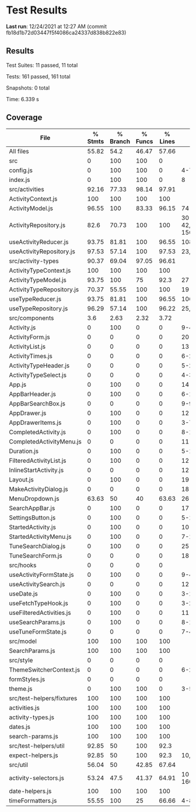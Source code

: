 # Test Results

**Last run**: 12/24/2021 at 12:27 AM (commit fb18d1b72d03447f5f4086ca24337d838b822e83)

## Results

Test Suites: 11 passed, 11 total

Tests: 161 passed, 161 total

Snapshots: 0 total

Time: 6.339 s

## Coverage

| File                      | % Stmts | % Branch | % Funcs | % Lines | Uncovered Line #s                      |
| ------------------------- | ------- | -------- | ------- | ------- | -------------------------------------- |
| All files                 | 55.82   | 54.2     | 46.47   | 57.66   |
| src                       | 0       | 100      | 100     | 0       |
| config.js                 | 0       | 100      | 100     | 0       | 4-7                                    |
| index.js                  | 0       | 100      | 100     | 0       | 8                                      |
| src/activities            | 92.16   | 77.33    | 98.14   | 97.91   |
| ActivityContext.js        | 100     | 100      | 100     | 100     |
| ActivityModel.js          | 96.55   | 100      | 83.33   | 96.15   | 74                                     |
| ActivityRepository.js     | 82.6    | 70.73    | 100     | 100     | 30-42,59,80,93,106,121,134,148-150,163 |
| useActivityReducer.js     | 93.75   | 81.81    | 100     | 96.55   | 108                                    |
| useActivityRepository.js  | 97.53   | 57.14    | 100     | 97.53   | 23,51                                  |
| src/activity-types        | 90.37   | 69.04    | 97.05   | 96.61   |
| ActivityTypeContext.js    | 100     | 100      | 100     | 100     |
| ActivityTypeModel.js      | 93.75   | 100      | 75      | 92.3    | 27                                     |
| ActivityTypeRepository.js | 70.37   | 55.55    | 100     | 100     | 19-47,61-74                            |
| useTypeReducer.js         | 93.75   | 81.81    | 100     | 96.55   | 106                                    |
| useTypeRepository.js      | 96.29   | 57.14    | 100     | 96.22   | 25,49                                  |
| src/components            | 3.6     | 2.63     | 2.32    | 3.72    |
| Activity.js               | 0       | 100      | 0       | 0       | 9-47                                   |
| ActivityForm.js           | 0       | 0        | 0       | 0       | 20-133                                 |
| ActivityList.js           | 0       | 0        | 0       | 0       | 13-22                                  |
| ActivityTimes.js          | 0       | 0        | 0       | 0       | 6-22                                   |
| ActivityTypeHeader.js     | 0       | 0        | 0       | 0       | 5-21                                   |
| ActivityTypeSelect.js     | 0       | 0        | 0       | 0       | 4-35                                   |
| App.js                    | 0       | 100      | 0       | 0       | 14                                     |
| AppBarHeader.js           | 0       | 100      | 0       | 0       | 6-18                                   |
| AppBarSearchBox.js        | 0       | 0        | 0       | 0       | 9-92                                   |
| AppDrawer.js              | 0       | 100      | 0       | 0       | 12-25                                  |
| AppDrawerItems.js         | 0       | 100      | 0       | 0       | 3-7                                    |
| CompletedActivity.js      | 0       | 100      | 0       | 0       | 8-19                                   |
| CompletedActivityMenu.js  | 0       | 0        | 0       | 0       | 11-50                                  |
| Duration.js               | 0       | 100      | 0       | 0       | 5-19                                   |
| FilteredActivityList.js   | 0       | 100      | 0       | 0       | 12-20                                  |
| InlineStartActivity.js    | 0       | 0        | 0       | 0       | 12-75                                  |
| Layout.js                 | 0       | 100      | 0       | 0       | 19-63                                  |
| MakeActivityDialog.js     | 0       | 0        | 0       | 0       | 18-96                                  |
| MenuDropdown.js           | 63.63   | 50       | 40      | 63.63   | 26-27,34-37                            |
| SearchAppBar.js           | 0       | 100      | 0       | 0       | 17-76                                  |
| SettingsButton.js         | 0       | 100      | 0       | 0       | 5-12                                   |
| StartedActivity.js        | 0       | 100      | 0       | 0       | 10-23                                  |
| StartedActivityMenu.js    | 0       | 100      | 0       | 0       | 7-19                                   |
| TuneSearchDialog.js       | 0       | 100      | 0       | 0       | 25-39                                  |
| TuneSearchForm.js         | 0       | 0        | 0       | 0       | 18-115                                 |
| src/hooks                 | 0       | 0        | 0       | 0       |
| useActivityFormState.js   | 0       | 100      | 0       | 0       | 9-42                                   |
| useActivitySearch.js      | 0       | 0        | 0       | 0       | 12-67                                  |
| useDate.js                | 0       | 100      | 0       | 0       | 3-13                                   |
| useFetchTypeHook.js       | 0       | 100      | 0       | 0       | 3-29                                   |
| useFilteredActivities.js  | 0       | 100      | 0       | 0       | 11-16                                  |
| useSearchParams.js        | 0       | 100      | 0       | 0       | 8-13                                   |
| useTuneFormState.js       | 0       | 0        | 0       | 0       | 7-43                                   |
| src/model                 | 100     | 100      | 100     | 100     |
| SearchParams.js           | 100     | 100      | 100     | 100     |
| src/style                 | 0       | 0        | 0       | 0       |
| ThemeSwitcherContext.js   | 0       | 0        | 0       | 0       | 6-26                                   |
| formStyles.js             | 0       | 0        | 0       | 0       |
| theme.js                  | 0       | 100      | 100     | 0       | 3-56                                   |
| src/test-helpers/fixtures | 100     | 100      | 100     | 100     |
| activities.js             | 100     | 100      | 100     | 100     |
| activity-types.js         | 100     | 100      | 100     | 100     |
| dates.js                  | 100     | 100      | 100     | 100     |
| search-params.js          | 100     | 100      | 100     | 100     |
| src/test-helpers/util     | 92.85   | 50       | 100     | 92.3    |
| expect-helpers.js         | 92.85   | 50       | 100     | 92.3    | 10,28                                  |
| src/util                  | 56.04   | 50       | 42.85   | 67.64   |
| activity-selectors.js     | 53.24   | 47.5     | 41.37   | 64.91   | 10-54,96,122,129-131,156-160           |
| date-helpers.js           | 100     | 100      | 100     | 100     |
| timeFormatters.js         | 55.55   | 100      | 25      | 66.66   | 4-8                                    |
